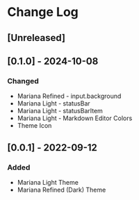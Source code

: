 # Change Log

## [Unreleased]

## [0.1.0] - 2024-10-08
### Changed
- Mariana Refined - input.background
- Mariana Light - statusBar
- Mariana Light - statusBarItem
- Mariana Light - Markdown Editor Colors
- Theme Icon

## [0.0.1] - 2022-09-12
### Added
- Mariana Light Theme
- Mariana Refined (Dark) Theme
